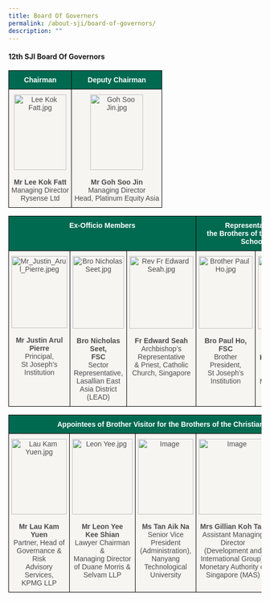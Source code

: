 ```yaml
---
title: Board Of Governers
permalink: /about-sji/board-of-governors/
description: ""
---
```

#### 12th SJI Board Of Governors

<style type="text/css">
.tg  {border-collapse:collapse;border-spacing:0;}
.tg td{border-color:black;border-style:solid;border-width:1px;font-family:Arial, sans-serif;font-size:14px;
  overflow:hidden;padding:10px 5px;word-break:normal;}
.tg th{border-color:black;border-style:solid;border-width:1px;font-family:Arial, sans-serif;font-size:14px;
  font-weight:normal;overflow:hidden;padding:10px 5px;word-break:normal;}
.tg .tg-pwos{background-color:#006A51;color:#FFF;font-weight:bold;text-align:center;vertical-align:top}
.tg .tg-my8k{background-color:#F6F5F2;color:#4C4B4B;text-align:center;vertical-align:top}
</style>
<table class="tg">
<thead>
  <tr>
    <th class="tg-pwos" colspan="3">Chairman</th>
    <th class="tg-pwos" colspan="2">Deputy Chairman</th>
  </tr>
</thead>
<tbody>
  <tr>
    <td class="tg-my8k" colspan="3"><img src="https://www.sji.edu.sg/qql/slot/u560/About%20SJI/BOG/Lee%20Kok%20Fatt.jpg" alt="Lee Kok Fatt.jpg" width="104" height="150"><br><br><span style="font-weight:bold">Mr Lee Kok Fatt</span><br><span style="color:#4C4B4B">Managing Director</span><br><span style="color:#4C4B4B">Rysense Ltd</span></td>
    <td class="tg-my8k" colspan="2"><img src="https://www.sji.edu.sg/qql/slot/u560/About%20SJI/BOG/Goh%20Soo%20Jin.jpg" alt="Goh Soo Jin.jpg" width="105" height="150"><br><br><span style="font-weight:bold">Mr Goh Soo Jin</span><br><span style="color:#4C4B4B">Managing Director</span><br><span style="color:#4C4B4B">Head, Platinum Equity Asia</span></td>
  </tr>
</tbody>
</table>

<style type="text/css">
.tg  {border-collapse:collapse;border-spacing:0;}
.tg td{border-color:black;border-style:solid;border-width:1px;font-family:Arial, sans-serif;font-size:14px;
  overflow:hidden;padding:10px 5px;word-break:normal;}
.tg th{border-color:black;border-style:solid;border-width:1px;font-family:Arial, sans-serif;font-size:14px;
  font-weight:normal;overflow:hidden;padding:10px 5px;word-break:normal;}
.tg .tg-pwos{background-color:#006A51;color:#FFF;font-weight:bold;text-align:center;vertical-align:top}
.tg .tg-my8k{background-color:#F6F5F2;color:#4C4B4B;text-align:center;vertical-align:top}
</style>
<table class="tg">
<thead>
  <tr>
    <th class="tg-pwos" colspan="3">Ex-Officio Members<br></th>
    <th class="tg-pwos" colspan="2">Representative of<br>the Brothers of the Christian Schools</th>
  </tr>
</thead>
<tbody>
  <tr>
    <td class="tg-my8k"><img src="https://www.sji.edu.sg/qql/slot/u560/About%20SJI/BOG/Mr_Justin_Arul_Pierre.jpeg" alt="Mr_Justin_Arul_Pierre.jpeg" width="111" height="143"><br><br><span style="font-weight:bold">Mr Justin Arul </span><br><span style="font-weight:bold">Pierre</span><br><span style="color:#4C4B4B">Principal,</span><br><span style="color:#4C4B4B">St Joseph’s Institution</span><br><br><br><br></td>
    <td class="tg-my8k"><img src="https://www.sji.edu.sg/qql/slot/u560/About%20SJI/BOG/Bro%20Nicholas%20Seet.jpg" alt="Bro Nicholas Seet.jpg" width="102" height="144"><br><br><span style="font-weight:bold">Bro Nicholas Seet, </span><br><span style="font-weight:bold">FSC</span><br><span style="color:#4C4B4B">Sector Representative,</span><br><span style="color:#4C4B4B">Lasallian East Asia District (LEAD)</span></td>
    <td class="tg-my8k"><img src="https://www.sji.edu.sg/qql/slot/u560/About%20SJI/BOG/Fr%20Edward%20Seah.jpg" alt="Rev Fr Edward Seah.jpg" width="127" height="144"><br><br><span style="font-weight:bold">Fr Edward Seah</span><br><span style="color:#4C4B4B">Archbishop’s </span><br><span style="color:#4C4B4B">Representative</span><br><span style="color:#4C4B4B">&amp; Priest, Catholic Church, Singapore</span></td>
    <td class="tg-my8k"><img src="https://www.sji.edu.sg/qql/slot/u560/About%20SJI/BOG/Brother%20Paul%20Ho.jpg" alt="Brother Paul Ho.jpg" width="107" height="144"><br><br><span style="font-weight:bold">Bro Paul Ho, FSC</span><br><span style="color:#4C4B4B">Brother President,</span><br><span style="color:#4C4B4B">St Joseph’s Institution</span></td>
    <td class="tg-my8k"><img src="https://www.sji.edu.sg/qql/slot/u560/About%20SJI/BOG/Bro%20Dominic%20Yeo%20Koh.jpg" alt="Bro Dominic Yeo Koh.jpg" width="104" height="145"><br><br><span style="font-weight:bold">Bro Dominic Yeo </span><br><span style="font-weight:bold">Koh Tuan Kiok</span><br><span style="color:#4C4B4B">Religious Brother, </span><br><span style="color:#4C4B4B">Montfort Centre</span></td>
  </tr>
</tbody>
</table>

<style type="text/css">
.tg  {border-collapse:collapse;border-spacing:0;}
.tg td{border-color:black;border-style:solid;border-width:1px;font-family:Arial, sans-serif;font-size:14px;
  overflow:hidden;padding:10px 5px;word-break:normal;}
.tg th{border-color:black;border-style:solid;border-width:1px;font-family:Arial, sans-serif;font-size:14px;
  font-weight:normal;overflow:hidden;padding:10px 5px;word-break:normal;}
.tg .tg-pwos{background-color:#006A51;color:#FFF;font-weight:bold;text-align:center;vertical-align:top}
.tg .tg-my8k{background-color:#F6F5F2;color:#4C4B4B;text-align:center;vertical-align:top}
</style>
<table class="tg">
<thead>
  <tr>
    <th class="tg-pwos" colspan="5">Appointees of Brother Visitor for the Brothers of the Christian Schools</th>
  </tr>
</thead>
<tbody>
  <tr>
    <td class="tg-my8k"><img src="https://www.sji.edu.sg/qql/slot/u560/About%20SJI/BOG/Lau%20Kam%20Yuen.jpg" alt="Lau Kam Yuen.jpg" width="110" height="150"><br><br><span style="font-weight:bold">Mr Lau Kam Yuen</span><br><span style="color:#4C4B4B">Partner, Head of</span><br><span style="color:#4C4B4B"> Governance &amp; Risk</span><br><span style="color:#4C4B4B"> Advisory Services,</span><br><span style="color:#4C4B4B"> KPMG LLP</span></td>
    <td class="tg-my8k"><img src="https://www.sji.edu.sg/qql/slot/u560/About%20SJI/BOG/Leon%20Yee.jpg" alt="Leon Yee.jpg" width="120" height="150"><br><br><span style="font-weight:bold">Mr Leon Yee</span><br><span style="font-weight:bold">Kee Shian</span><br><span style="color:#4C4B4B">Lawyer </span>Chairman &amp;<br><span style="color:#4C4B4B"> Managing Director </span><br><span style="color:#4C4B4B">of Duane Morris &amp;</span><br><span style="color:#4C4B4B"> Selvam LLP</span></td>
    <td class="tg-my8k"><img src="https://www.sji.edu.sg/qql/slot/u560/About%20SJI/BOG/Ms%20Tan%20Aik%20Na.jpg" alt="Image" width="110" height="150"><br><br><span style="font-weight:bold">Ms Tan Aik Na</span><br><span style="color:#4C4B4B">Senior Vice </span><br><span style="color:#4C4B4B">President</span><br><span style="color:#4C4B4B"> (Administration),</span><br><span style="color:#4C4B4B"> Nanyang </span><br><span style="color:#4C4B4B">Technological </span><br><span style="color:#4C4B4B">University</span><br><br></td>
    <td class="tg-my8k"><img src="https://www.sji.edu.sg/qql/slot/u560/About%20SJI/BOG/Mrs%20Gillian%20Koh%20Tan.jpg" alt="Image" width="136" height="150"><br><br><span style="font-weight:bold">Mrs Gillian Koh Tan</span><br><span style="color:#4C4B4B">Assistant Managing </span><br><span style="color:#4C4B4B">Director</span><br><span style="color:#4C4B4B">(Development and </span><br><span style="color:#4C4B4B">International Group),</span><br><span style="color:#4C4B4B"> Monetary Authority of</span><br><span style="color:#4C4B4B"> Singapore (MAS)</span></td>
    <td class="tg-my8k"><img src="https://www.sji.edu.sg/qql/slot/u560/About%20SJI/BOG/Ms%20Rosabel%20Ng.jpg" alt="Image" width="132" height="150"><br><br><span style="font-weight:bold">Ms Rosabel Ng</span><br><span style="color:#4C4B4B">Advocate &amp; Solicitor,</span><br><span style="color:#4C4B4B"> Partner &amp; Head of</span><br><span style="color:#4C4B4B"> Derivatives &amp;</span><br><span style="color:#4C4B4B"> Structured Products,</span><br><span style="color:#4C4B4B"> WongPartnership</span><br><span style="color:#4C4B4B"> LLP</span></td>
  </tr>
</tbody>
</table>